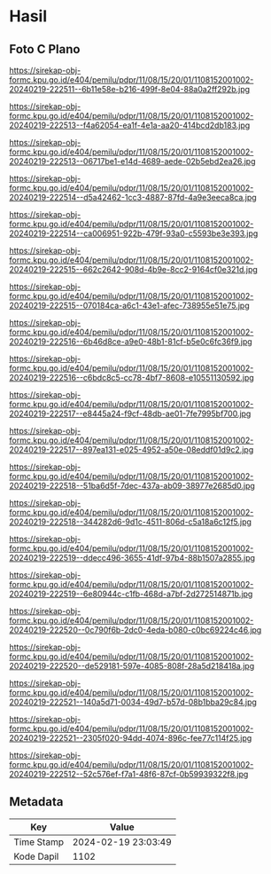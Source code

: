 # Hasil

## Foto C Plano

https://sirekap-obj-formc.kpu.go.id/e404/pemilu/pdpr/11/08/15/20/01/1108152001002-20240219-222511--6b11e58e-b216-499f-8e04-88a0a2ff292b.jpg

https://sirekap-obj-formc.kpu.go.id/e404/pemilu/pdpr/11/08/15/20/01/1108152001002-20240219-222513--f4a62054-ea1f-4e1a-aa20-414bcd2db183.jpg

https://sirekap-obj-formc.kpu.go.id/e404/pemilu/pdpr/11/08/15/20/01/1108152001002-20240219-222513--06717be1-e14d-4689-aede-02b5ebd2ea26.jpg

https://sirekap-obj-formc.kpu.go.id/e404/pemilu/pdpr/11/08/15/20/01/1108152001002-20240219-222514--d5a42462-1cc3-4887-87fd-4a9e3eeca8ca.jpg

https://sirekap-obj-formc.kpu.go.id/e404/pemilu/pdpr/11/08/15/20/01/1108152001002-20240219-222514--ca006951-922b-479f-93a0-c5593be3e393.jpg

https://sirekap-obj-formc.kpu.go.id/e404/pemilu/pdpr/11/08/15/20/01/1108152001002-20240219-222515--662c2642-908d-4b9e-8cc2-9164cf0e321d.jpg

https://sirekap-obj-formc.kpu.go.id/e404/pemilu/pdpr/11/08/15/20/01/1108152001002-20240219-222515--070184ca-a6c1-43e1-afec-738955e51e75.jpg

https://sirekap-obj-formc.kpu.go.id/e404/pemilu/pdpr/11/08/15/20/01/1108152001002-20240219-222516--6b46d8ce-a9e0-48b1-81cf-b5e0c6fc36f9.jpg

https://sirekap-obj-formc.kpu.go.id/e404/pemilu/pdpr/11/08/15/20/01/1108152001002-20240219-222516--c6bdc8c5-cc78-4bf7-8608-e10551130592.jpg

https://sirekap-obj-formc.kpu.go.id/e404/pemilu/pdpr/11/08/15/20/01/1108152001002-20240219-222517--e8445a24-f9cf-48db-ae01-7fe7995bf700.jpg

https://sirekap-obj-formc.kpu.go.id/e404/pemilu/pdpr/11/08/15/20/01/1108152001002-20240219-222517--897ea131-e025-4952-a50e-08eddf01d9c2.jpg

https://sirekap-obj-formc.kpu.go.id/e404/pemilu/pdpr/11/08/15/20/01/1108152001002-20240219-222518--51ba6d5f-7dec-437a-ab09-38977e2685d0.jpg

https://sirekap-obj-formc.kpu.go.id/e404/pemilu/pdpr/11/08/15/20/01/1108152001002-20240219-222518--344282d6-9d1c-4511-806d-c5a18a6c12f5.jpg

https://sirekap-obj-formc.kpu.go.id/e404/pemilu/pdpr/11/08/15/20/01/1108152001002-20240219-222519--ddecc496-3655-41df-97b4-88b1507a2855.jpg

https://sirekap-obj-formc.kpu.go.id/e404/pemilu/pdpr/11/08/15/20/01/1108152001002-20240219-222519--6e80944c-c1fb-468d-a7bf-2d272514871b.jpg

https://sirekap-obj-formc.kpu.go.id/e404/pemilu/pdpr/11/08/15/20/01/1108152001002-20240219-222520--0c790f6b-2dc0-4eda-b080-c0bc69224c46.jpg

https://sirekap-obj-formc.kpu.go.id/e404/pemilu/pdpr/11/08/15/20/01/1108152001002-20240219-222520--de529181-597e-4085-808f-28a5d218418a.jpg

https://sirekap-obj-formc.kpu.go.id/e404/pemilu/pdpr/11/08/15/20/01/1108152001002-20240219-222521--140a5d71-0034-49d7-b57d-08b1bba29c84.jpg

https://sirekap-obj-formc.kpu.go.id/e404/pemilu/pdpr/11/08/15/20/01/1108152001002-20240219-222521--2305f020-94dd-4074-896c-fee77c114f25.jpg

https://sirekap-obj-formc.kpu.go.id/e404/pemilu/pdpr/11/08/15/20/01/1108152001002-20240219-222512--52c576ef-f7a1-48f6-87cf-0b59939322f8.jpg


## Metadata

| Key        | Value               |
| ---------- | ------------------- |
| Time Stamp | 2024-02-19 23:03:49 |
| Kode Dapil | 1102                |




